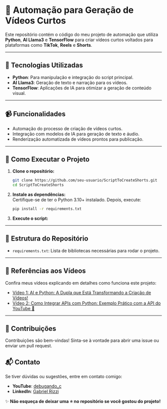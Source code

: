 # 🎥 Automação para Geração de Vídeos Curtos  

Este repositório contém o código do meu projeto de automação que utiliza **Python**, **AI Llama3** e **TensorFlow** para criar vídeos curtos voltados para plataformas como **TikTok**, **Reels** e **Shorts**.  

---

## 🧰 Tecnologias Utilizadas  
- **Python**: Para manipulação e integração do script principal.  
- **AI Llama3**: Geração de texto e narração para os vídeos.  
- **TensorFlow**: Aplicações de IA para otimizar a geração de conteúdo visual.  

---

## 📹 Funcionalidades  
- Automação do processo de criação de vídeos curtos.  
- Integração com modelos de IA para geração de texto e áudio.  
- Renderização automatizada de vídeos prontos para publicação.  

---

## 🚀 Como Executar o Projeto  
1. **Clone o repositório:**  
   ```bash
   git clone https://github.com/seu-usuario/ScriptToCreateShorts.git
   cd ScriptToCreateShorts
   ```  
2. **Instale as dependências:**  
   Certifique-se de ter o Python 3.10+ instalado. Depois, execute:  
   ```bash
   pip install -r requirements.txt
   ```  

3. **Execute o script:**  

---

## 📂 Estrutura do Repositório  
- `requirements.txt`: Lista de bibliotecas necessárias para rodar o projeto.  
---

## 🎥 Referências aos Vídeos  
Confira meus vídeos explicando em detalhes como funciona este projeto:  
- [Vídeo 1: AI e Python: A Dupla que Está Transformando a Criação de Vídeos!]([https://youtube.com/...](https://www.youtube.com/watch?v=ZPe0BlNljIE&t=175s))  
- [Vídeo 2: Como Integrar APIs com Python: Exemplo Prático com a API do YouTube 🎥]([https://youtube.com/...](https://www.youtube.com/watch?v=ZPe0BlNljIE&t=175s))  

---


## 📢 Contribuições  
Contribuições são bem-vindas! Sinta-se à vontade para abrir uma issue ou enviar um pull request.  

## 📬 Contato  
Se tiver dúvidas ou sugestões, entre em contato comigo:  
- **YouTube**: [debugando_c](https://youtube.com/@debugando_c)  
- **LinkedIn**: [Gabriel Rizzi]([https://linkedin.com/in/seu-perfil](https://www.linkedin.com/in/gabriel-rizzi-3622221b2/))  

✨ **Não esqueça de deixar uma ⭐ no repositório se você gostou do projeto!**  
```  
